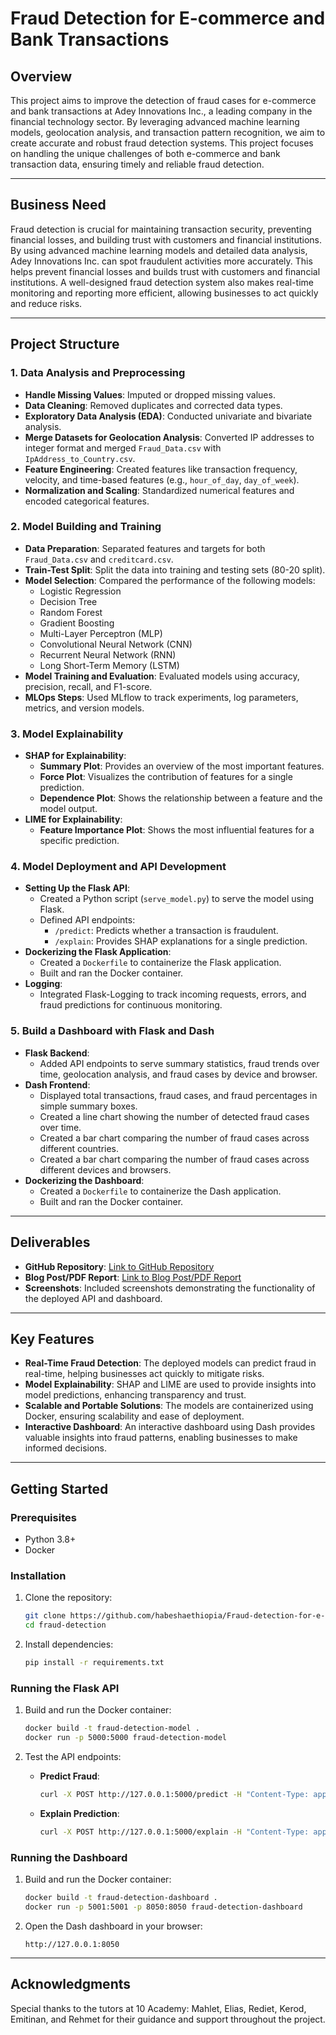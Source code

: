 
# **Fraud Detection for E-commerce and Bank Transactions**

## **Overview**
This project aims to improve the detection of fraud cases for e-commerce and bank transactions at Adey Innovations Inc., a leading company in the financial technology sector. By leveraging advanced machine learning models, geolocation analysis, and transaction pattern recognition, we aim to create accurate and robust fraud detection systems. This project focuses on handling the unique challenges of both e-commerce and bank transaction data, ensuring timely and reliable fraud detection.

---

## **Business Need**
Fraud detection is crucial for maintaining transaction security, preventing financial losses, and building trust with customers and financial institutions. By using advanced machine learning models and detailed data analysis, Adey Innovations Inc. can spot fraudulent activities more accurately. This helps prevent financial losses and builds trust with customers and financial institutions. A well-designed fraud detection system also makes real-time monitoring and reporting more efficient, allowing businesses to act quickly and reduce risks.

---

## **Project Structure**

### **1. Data Analysis and Preprocessing**
- **Handle Missing Values**: Imputed or dropped missing values.
- **Data Cleaning**: Removed duplicates and corrected data types.
- **Exploratory Data Analysis (EDA)**: Conducted univariate and bivariate analysis.
- **Merge Datasets for Geolocation Analysis**: Converted IP addresses to integer format and merged `Fraud_Data.csv` with `IpAddress_to_Country.csv`.
- **Feature Engineering**: Created features like transaction frequency, velocity, and time-based features (e.g., `hour_of_day`, `day_of_week`).
- **Normalization and Scaling**: Standardized numerical features and encoded categorical features.

### **2. Model Building and Training**
- **Data Preparation**: Separated features and targets for both `Fraud_Data.csv` and `creditcard.csv`.
- **Train-Test Split**: Split the data into training and testing sets (80-20 split).
- **Model Selection**: Compared the performance of the following models:
  - Logistic Regression
  - Decision Tree
  - Random Forest
  - Gradient Boosting
  - Multi-Layer Perceptron (MLP)
  - Convolutional Neural Network (CNN)
  - Recurrent Neural Network (RNN)
  - Long Short-Term Memory (LSTM)
- **Model Training and Evaluation**: Evaluated models using accuracy, precision, recall, and F1-score.
- **MLOps Steps**: Used MLflow to track experiments, log parameters, metrics, and version models.

### **3. Model Explainability**
- **SHAP for Explainability**:
  - **Summary Plot**: Provides an overview of the most important features.
  - **Force Plot**: Visualizes the contribution of features for a single prediction.
  - **Dependence Plot**: Shows the relationship between a feature and the model output.
- **LIME for Explainability**:
  - **Feature Importance Plot**: Shows the most influential features for a specific prediction.

### **4. Model Deployment and API Development**
- **Setting Up the Flask API**:
  - Created a Python script (`serve_model.py`) to serve the model using Flask.
  - Defined API endpoints:
    - `/predict`: Predicts whether a transaction is fraudulent.
    - `/explain`: Provides SHAP explanations for a single prediction.
- **Dockerizing the Flask Application**:
  - Created a `Dockerfile` to containerize the Flask application.
  - Built and ran the Docker container.
- **Logging**:
  - Integrated Flask-Logging to track incoming requests, errors, and fraud predictions for continuous monitoring.

### **5. Build a Dashboard with Flask and Dash**
- **Flask Backend**:
  - Added API endpoints to serve summary statistics, fraud trends over time, geolocation analysis, and fraud cases by device and browser.
- **Dash Frontend**:
  - Displayed total transactions, fraud cases, and fraud percentages in simple summary boxes.
  - Created a line chart showing the number of detected fraud cases over time.
  - Created a bar chart comparing the number of fraud cases across different countries.
  - Created a bar chart comparing the number of fraud cases across different devices and browsers.
- **Dockerizing the Dashboard**:
  - Created a `Dockerfile` to containerize the Dash application.
  - Built and ran the Docker container.

---

## **Deliverables**
- **GitHub Repository**: [Link to GitHub Repository](https://github.com/yourusername/fraud-detection)
- **Blog Post/PDF Report**: [Link to Blog Post/PDF Report](https://medium.com/@yourusername/improved-fraud-detection-for-ecommerce-and-bank-transactions)
- **Screenshots**: Included screenshots demonstrating the functionality of the deployed API and dashboard.

---

## **Key Features**
- **Real-Time Fraud Detection**: The deployed models can predict fraud in real-time, helping businesses act quickly to mitigate risks.
- **Model Explainability**: SHAP and LIME are used to provide insights into model predictions, enhancing transparency and trust.
- **Scalable and Portable Solutions**: The models are containerized using Docker, ensuring scalability and ease of deployment.
- **Interactive Dashboard**: An interactive dashboard using Dash provides valuable insights into fraud patterns, enabling businesses to make informed decisions.

---

## **Getting Started**

### **Prerequisites**
- Python 3.8+
- Docker

### **Installation**
1. Clone the repository:
   ```bash
   git clone https://github.com/habeshaethiopia/Fraud-detection-for-e-commerce.git
   cd fraud-detection
   ```

2. Install dependencies:
   ```bash
   pip install -r requirements.txt
   ```

### **Running the Flask API**
1. Build and run the Docker container:
   ```bash
   docker build -t fraud-detection-model .
   docker run -p 5000:5000 fraud-detection-model
   ```

2. Test the API endpoints:
   - **Predict Fraud**:
     ```bash
     curl -X POST http://127.0.0.1:5000/predict -H "Content-Type: application/json" -d '{"feature1": value1, "feature2": value2, ...}'
     ```
   - **Explain Prediction**:
     ```bash
     curl -X POST http://127.0.0.1:5000/explain -H "Content-Type: application/json" -d '{"feature1": value1, "feature2": value2, ...}'
     ```

### **Running the Dashboard**
1. Build and run the Docker container:
   ```bash
   docker build -t fraud-detection-dashboard .
   docker run -p 5001:5001 -p 8050:8050 fraud-detection-dashboard
   ```

2. Open the Dash dashboard in your browser:
   ```
   http://127.0.0.1:8050
   ```

---


## **Acknowledgments**
Special thanks to the tutors at 10 Academy: Mahlet, Elias, Rediet, Kerod, Emitinan, and Rehmet for their guidance and support throughout the project.
